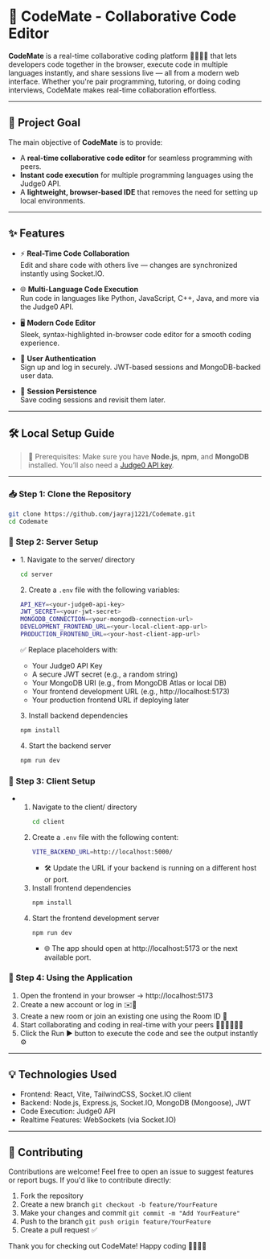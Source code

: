 # 🚀 CodeMate - Collaborative Code Editor

**CodeMate** is a real-time collaborative coding platform 🧑‍💻👩‍💻 that lets developers code together in the browser, execute code in multiple languages instantly, and share sessions live — all from a modern web interface. Whether you're pair programming, tutoring, or doing coding interviews, CodeMate makes real-time collaboration effortless.

---

## 🎯 Project Goal

The main objective of **CodeMate** is to provide:
- A **real-time collaborative code editor** for seamless programming with peers.
- **Instant code execution** for multiple programming languages using the Judge0 API.
- A **lightweight, browser-based IDE** that removes the need for setting up local environments.

---

## ✨ Features

- ⚡ **Real-Time Code Collaboration**  
  Edit and share code with others live — changes are synchronized instantly using Socket.IO.

- 🌐 **Multi-Language Code Execution**  
  Run code in languages like Python, JavaScript, C++, Java, and more via the Judge0 API.

- 🖥️ **Modern Code Editor**  
  Sleek, syntax-highlighted in-browser code editor for a smooth coding experience.

- 🔐 **User Authentication**  
  Sign up and log in securely. JWT-based sessions and MongoDB-backed user data.

- 💾 **Session Persistence**  
  Save coding sessions and revisit them later.

---

## 🛠️ Local Setup Guide

> 🧠 Prerequisites: Make sure you have **Node.js**, **npm**, and **MongoDB** installed. You’ll also need a [Judge0 API key](https://judge0.com/).

---

### 📥 Step 1: Clone the Repository

```bash
git clone https://github.com/jayraj1221/Codemate.git
cd Codemate
```

### 🧩 Step 2: Server Setup

  - 1️. Navigate to the server/ directory
      ```bash
      cd server
      ```
    2️. Create a ```.env``` file with the following variables:
      ```bash
      API_KEY=<your-judge0-api-key>
      JWT_SECRET=<your-jwt-secret>
      MONGODB_CONNECTION=<your-mongodb-connection-url>
      DEVELOPMENT_FRONTEND_URL=<your-local-client-app-url>
      PRODUCTION_FRONTEND_URL=<your-host-client-app-url>
      ```
      ✅ Replace placeholders with:    
      - Your Judge0 API Key
      - A secure JWT secret (e.g., a random string)
      - Your MongoDB URI (e.g., from MongoDB Atlas or local DB)
      - Your frontend development URL (e.g., http://localhost:5173)
      - Your production frontend URL if deploying later
  
    3️. Install backend dependencies
      ```bash
      npm install
      ```
    4️. Start the backend server
      ```bash
      npm run dev
      ```

### 🎨 Step 3: Client Setup

  - 1. Navigate to the client/ directory
       ```bash
       cd client
       ```
    2. Create a ```.env``` file with the following content:
       ```bash
       VITE_BACKEND_URL=http://localhost:5000/
       ```
       - 🛠️ Update the URL if your backend is running on a different host or port.
    3. Install frontend dependencies
       ```bash
       npm install
       ```
    4. Start the frontend development server
       ```bash
       npm run dev
       ```
       - 🌐 The app should open at http://localhost:5173 or the next available port.

### 🔗 Step 4: Using the Application
  1. Open the frontend in your browser → http://localhost:5173
  2. Create a new account or log in ✉️🔐
  3. Create a new room or join an existing one using the Room ID 🔗
  4. Start collaborating and coding in real-time with your peers 👯‍♀️👨‍👨‍👧‍👦
  4. Click the Run ▶️ button to execute the code and see the output instantly ⚙️

---

## 💡 Technologies Used
  - Frontend: React, Vite, TailwindCSS, Socket.IO client
  - Backend: Node.js, Express.js, Socket.IO, MongoDB (Mongoose), JWT
  - Code Execution: Judge0 API
  - Realtime Features: WebSockets (via Socket.IO)

---

## 🤝 Contributing
  Contributions are welcome!
  Feel free to open an issue to suggest features or report bugs.
  If you'd like to contribute directly:
  1. Fork the repository
  2. Create a new branch ```git checkout -b feature/YourFeature```
  3. Make your changes and commit ```git commit -m "Add YourFeature" ```
  4. Push to the branch ```git push origin feature/YourFeature ```
  5. Create a pull request ✅

Thank you for checking out CodeMate!
Happy coding 👨‍💻👩‍💻



